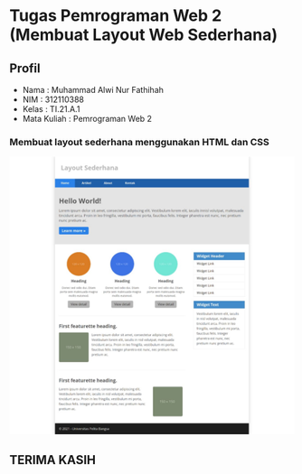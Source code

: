 # Tugas Pemrograman Web 2 (Membuat Layout Web Sederhana)
## Profil
- Nama        : Muhammad Alwi Nur Fathihah
- NIM         : 312110388
- Kelas       : TI.21.A.1
- Mata Kuliah : Pemrograman Web 2
### Membuat layout sederhana menggunakan HTML dan CSS

![Gambar 1](img/img1.jpeg)

## TERIMA KASIH